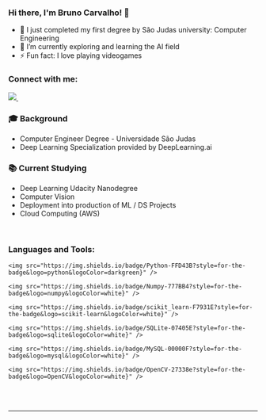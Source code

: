 ### Hi there, I'm Bruno Carvalho! 👋

- 🔭 I just completed my first degree by São Judas university: Computer Engineering
- 🌱 I’m currently exploring and learning the AI field
- ⚡ Fun fact: I love playing videogames 

### Connect with me:

<a href="bruno-carvalho-48433016b/">
    <img src="https://img.shields.io/badge/linkedin-%230077B5.svg?&style=for-the-badge&logo=linkedin&logoColor=white" />
  </a>&nbsp;&nbsp;


### 🎓 Background

- Computer Engineer Degree - Universidade São Judas
- Deep Learning Specialization provided by DeepLearning.ai

### 📚 Current Studying

- Deep Learning Udacity Nanodegree
- Computer Vision 
- Deployment into production of ML / DS Projects
- Cloud Computing (AWS)


<br />

### Languages and Tools:

<p align='center'>
  
    <img src="https://img.shields.io/badge/Python-FFD43B?style=for-the-badge&logo=python&logoColor=darkgreen}" /> 

    <img src="https://img.shields.io/badge/Numpy-777BB4?style=for-the-badge&logo=numpy&logoColor=white}" /> 

    <img src="https://img.shields.io/badge/scikit_learn-F7931E?style=for-the-badge&logo=scikit-learn&logoColor=white}" /> 

    <img src="https://img.shields.io/badge/SQLite-07405E?style=for-the-badge&logo=sqlite&logoColor=white}" /> 

    <img src="https://img.shields.io/badge/MySQL-00000F?style=for-the-badge&logo=mysql&logoColor=white}" /> 

    <img src="https://img.shields.io/badge/OpenCV-27338e?style=for-the-badge&logo=OpenCV&logoColor=white}" />

</p>

<br />
<br />

---







